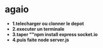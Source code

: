 # agaio
-  **1.telecharger ou clonner le depot** 
-  **2.executer un terminale**
-  **3.taper ""npm install express socket.io**
-  **4.puis faite node server.js**
